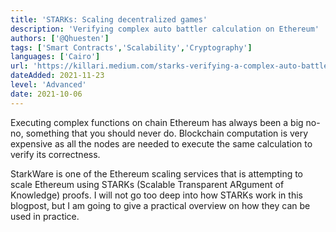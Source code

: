 ```yaml
---
title: 'STARKs: Scaling decentralized games'
description: 'Verifying complex auto battler calculation on Ethereum'
authors: ['@Qhuesten']
tags: ['Smart Contracts','Scalability','Cryptography']
languages: ['Cairo']
url: 'https://killari.medium.com/starks-verifying-a-complex-auto-battler-calculation-on-ethereum-d8698f29808d'
dateAdded: 2021-11-23
level: 'Advanced'
date: 2021-10-06
---
```


Executing complex functions on chain Ethereum has always been a big no-no, something that you should never do. Blockchain computation is very expensive as all the nodes are needed to execute the same calculation to verify its correctness.

StarkWare is one of the Ethereum scaling services that is attempting to scale Ethereum using STARKs (Scalable Transparent ARgument of Knowledge) proofs. I will not go too deep into how STARKs work in this blogpost, but I am going to give a practical overview on how they can be used in practice.